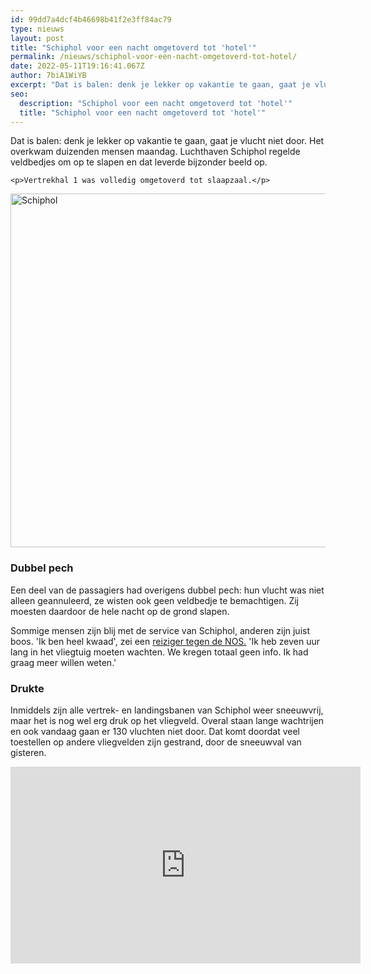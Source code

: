 ```yaml
---
id: 99dd7a4dcf4b46698b41f2e3ff84ac79
type: nieuws
layout: post
title: "Schiphol voor een nacht omgetoverd tot 'hotel'"
permalink: /nieuws/schiphol-voor-een-nacht-omgetoverd-tot-hotel/
date: 2022-05-11T19:16:41.067Z
author: 7biA1WiYB
excerpt: "Dat is balen: denk je lekker op vakantie te gaan, gaat je vlucht niet door. Het overkwam duizenden mensen maandag. Luchthaven Schiphol regelde veldbedjes om op te slapen en dat leverde bijzonder beeld op.  "
seo:
  description: "Schiphol voor een nacht omgetoverd tot 'hotel'"
  title: "Schiphol voor een nacht omgetoverd tot 'hotel'"
---
```

Dat is balen: denk je lekker op vakantie te gaan, gaat je vlucht niet door. Het overkwam duizenden mensen maandag. Luchthaven Schiphol regelde veldbedjes om op te slapen en dat leverde bijzonder beeld op.  

    <p>Vertrekhal 1 was volledig omgetoverd tot slaapzaal.</p>
<p><div class="media media-element-container media-default"><div id="file-420333" class="file file-image file-image-jpeg">

        
  
  <div class="content">
    <img alt="Schiphol" title="Foto: ANP" height="566" width="850" class="media-element file-default" data-delta="1" src="https://7dagen.netlify.app/sites/default/files/schiphol2.jpg">  </div>

  
</div>
</div>
<h3>Dubbel pech</h3>
<p>Een deel van de passagiers had overigens dubbel pech: hun vlucht was niet alleen geannuleerd, ze wisten ook geen veldbedje te bemachtigen. Zij moesten daardoor de hele nacht op de grond slapen.</p>
<p>Sommige mensen zijn blij met de service van Schiphol, anderen zijn juist boos. 'Ik ben heel kwaad', zei een <a href="https://nos.nl/artikel/2207158-hotel-schiphol-is-niet-iedereen-bevallen-geslapen-nou-nee.html" target="_blank">reiziger tegen de NOS.</a> 'Ik heb zeven uur lang in het vliegtuig moeten wachten. We kregen totaal geen info. Ik had graag meer willen weten.'</p>
<h3>Drukte</h3>
<p>Inmiddels zijn alle vertrek- en landingsbanen van Schiphol weer sneeuwvrij, maar het is nog wel erg druk op het vliegveld. Overal staan lange wachtrijen en ook vandaag gaan er 130 vluchten niet door. Dat komt doordat veel toestellen op andere vliegvelden zijn gestrand, door de sneeuwval van gisteren.</p>
<p><iframe allowfullscreen="true" allowtransparency="true" frameborder="0" height="315" scrolling="no" src="https://www.facebook.com/plugins/video.php?href=https%3A%2F%2Fwww.facebook.com%2Fnos%2Fvideos%2F2011146038900944%2F&amp;show_text=0&amp;width=560" width="560"></iframe></p>  
